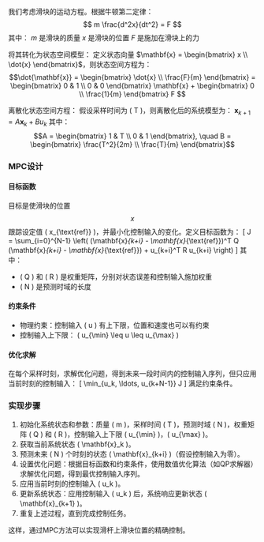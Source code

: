 我们考虑滑块的运动方程。根据牛顿第二定律：
$$ m \frac{d^2x}{dt^2} = F $$
其中：
$m$ 是滑块的质量
$x$ 是滑块的位置
$F$ 是施加在滑块上的力

将其转化为状态空间模型：
定义状态向量 $\mathbf{x} = \begin{bmatrix} x \\ \dot{x} \end{bmatrix}$，则状态空间方程为：
$$\dot{\mathbf{x}} = \begin{bmatrix} \dot{x} \\ \frac{F}{m} \end{bmatrix} = \begin{bmatrix} 0 & 1 \\ 0 & 0 \end{bmatrix} \mathbf{x} + \begin{bmatrix} 0 \\ \frac{1}{m} \end{bmatrix} F $$

离散化状态空间方程：
假设采样时间为 \( T \)，则离散化后的系统模型为：
$\mathbf{x}_{k+1} = A \mathbf{x}_k + B u_k$
其中：
$$A = \begin{bmatrix} 1 & T \\ 0 & 1 \end{bmatrix}, \quad B = \begin{bmatrix} \frac{T^2}{2m} \\ \frac{T}{m} \end{bmatrix}$$

### MPC设计
#### 目标函数
目标是使滑块的位置 $$x$$ 跟踪设定值 \( x_{\text{ref}} \)，并最小化控制输入的变化。定义目标函数为：
\[ J = \sum_{i=0}^{N-1} \left( (\mathbf{x}_{k+i} - \mathbf{x}_{\text{ref}})^T Q (\mathbf{x}_{k+i} - \mathbf{x}_{\text{ref}}) + u_{k+i}^T R u_{k+i} \right) \]
其中：
- \( Q \) 和 \( R \) 是权重矩阵，分别对状态误差和控制输入施加权重
- \( N \) 是预测时域的长度

#### 约束条件
- 物理约束：控制输入 \( u \) 有上下限，位置和速度也可以有约束
- 控制输入上下限： \( u_{\min} \leq u \leq u_{\max} \)

#### 优化求解
在每个采样时刻，求解优化问题，得到未来一段时间内的控制输入序列，但只应用当前时刻的控制输入：
\[ \min_{u_k, \ldots, u_{k+N-1}} J \]
满足约束条件。

### 实现步骤
1. 初始化系统状态和参数：质量 \( m \)，采样时间 \( T \)，预测时域 \( N \)，权重矩阵 \( Q \) 和 \( R \)，控制输入上下限 \( u_{\min} \)，\( u_{\max} \)。
2. 获取当前系统状态 \( \mathbf{x}_k \)。
3. 预测未来 \( N \) 个时刻的状态 \( \mathbf{x}_{k+i} \)（假设控制输入为零）。
4. 设置优化问题：根据目标函数和约束条件，使用数值优化算法（如QP求解器）求解优化问题，得到最优控制输入序列。
5. 应用当前时刻的控制输入 \( u_k \)。
6. 更新系统状态：应用控制输入 \( u_k \) 后，系统响应更新状态 \( \mathbf{x}_{k+1} \)。
7. 重复上述过程，直到完成控制任务。

这样，通过MPC方法可以实现滑杆上滑块位置的精确控制。